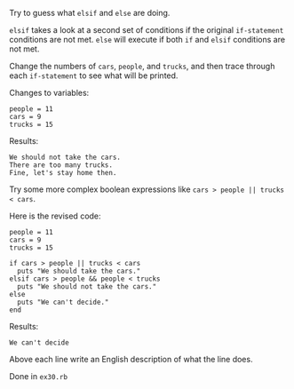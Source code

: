 Try to guess what `elsif` and `else` are doing.

`elsif` takes a look at a second set of conditions if the original `if-statement` conditions are not met.  `else` will execute if both `if` and `elsif` conditions are not met.


Change the numbers of `cars`, `people`, and `trucks`, and then trace through each `if-statement` to see what will be printed.

Changes to variables:
```
people = 11
cars = 9
trucks = 15
```
Results:  
```
We should not take the cars.
There are too many trucks.
Fine, let's stay home then.
```
Try some more complex boolean expressions like `cars > people || trucks < cars`.

Here is the revised code:
```
people = 11
cars = 9
trucks = 15

if cars > people || trucks < cars
  puts "We should take the cars."
elsif cars > people && people < trucks
  puts "We should not take the cars."
else
  puts "We can't decide."
end
```
Results:
```
We can't decide
```

Above each line write an English description of what the line does.

Done in `ex30.rb`
